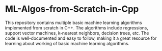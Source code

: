 # ML-Algos-from-Scratch-in-Cpp
This repository contains multiple basic machine learning algorithms implemented from scratch in C++. The algorithms include regressions, support vector machines, k-nearest neighbors, decision trees, etc. The code is well-documented and easy to follow, making it a great resource for learning about working of basic machine learning algorithms.
